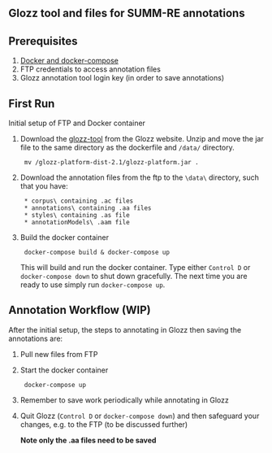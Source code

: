 ## Glozz tool and files for SUMM-RE annotations

## Prerequisites

1. [Docker and docker-compose](https://docs.docker.com/get-docker/)
2. FTP credentials to access annotation files
3. Glozz annotation tool login key (in order to save annotations)

## First Run 

Initial setup of FTP and Docker container

1. Download the [glozz-tool](http://www.glozz.org/) from the Glozz website. Unzip and move the jar file to the same directory as the dockerfile and `/data/` directory.

        mv /glozz-platform-dist-2.1/glozz-platform.jar .

2. Download the annotation files from the ftp to the `\data\` directory, such that you have:

        * corpus\ containing .ac files
        * annotations\ containing .aa files
        * styles\ containing .as file
        * annotationModels\ .aam file

3. Build the docker container

        docker-compose build & docker-compose up

    This will build and run the docker container. Type either `Control D` or `docker-compose down` to shut down gracefully. The next time you are ready to use simply run `docker-compose up`.

## Annotation Workflow (WIP)

After the initial setup, the steps to annotating in Glozz then saving the annotations are:

1. Pull new files from FTP

2. Start the docker container

        docker-compose up

3. Remember to save work periodically while annotating in Glozz

4. Quit Glozz (`Control D` or `docker-compose down`) and then safeguard your changes, e.g. to the FTP (to be discussed further)

   **Note only the .aa files need to be saved**


 